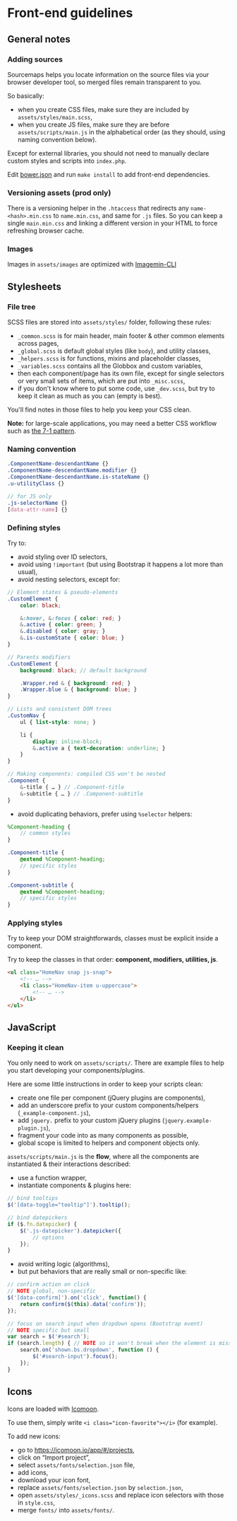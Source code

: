 # Front-end guidelines

## General notes

### Adding sources

Sourcemaps helps you locate information on the source files via your browser developer tool, so merged files remain transparent to you.

So basically:

- when you create CSS files, make sure they are included by `assets/styles/main.scss`,
- when you create JS files, make sure they are before `assets/scripts/main.js` in the alphabetical order (as they should, using naming convention below).

Except for external libraries, you should not need to manually declare custom styles and scripts into `index.php`.

Edit [bower.json](bower.json) and run `make install` to add front-end dependencies.

### Versioning assets (prod only)

There is a versioning helper in the `.htaccess` that redirects any `name-<hash>.min.css` to `name.min.css`, and same for `.js` files. So you can keep a single `main.min.css` and linking a different version in your HTML to force refreshing browser cache.

### Images

Images in `assets/images` are optimized with [Imagemin-CLI](https://github.com/imagemin/imagemin-cli)

## Stylesheets

### File tree

SCSS files are stored into `assets/styles/` folder, following these rules:

- `_common.scss` is for main header, main footer & other common elements across pages,
- `_global.scss` is default global styles (like `body`), and utility classes,
- `_helpers.scss` is for functions, mixins and placeholder classes,
- `_variables.scss` contains all the Globbox and custom variables,
- then each component/page has its own file, except for single selectors or very small sets of items, which are put into `_misc.scss`,
- if you don't know where to put some code, use `_dev.scss`, but try to keep it clean as much as you can (empty is best).

You'll find notes in those files to help you keep your CSS clean.

**Note:** for large-scale applications, you may need a better CSS workflow such as [the 7-1 pattern](http://sass-guidelin.es/#the-7-1-pattern).

### Naming convention

```scss
.ComponentName-descendantName {}
.ComponentName-descendantName.modifier {}
.ComponentName-descendantName.is-stateName {}
.u-utilityClass {}

// for JS only
.js-selectorName {}
[data-attr-name] {}
```

### Defining styles

Try to:

- avoid styling over ID selectors,
- avoid using `!important` (but using Bootstrap it happens a lot more than usual),
- avoid nesting selectors, except for:

```scss
// Element states & pseudo-elements
.CustomElement {
    color: black;

    &:hover, &:focus { color: red; }
    &.active { color: green; }
    &.disabled { color: gray; }
    &.is-customState { color: blue; }
}

// Parents modifiers
.CustomElement {
    background: black; // default background

    .Wrapper.red & { background: red; }
    .Wrapper.blue & { background: blue; }
}

// Lists and consistent DOM trees
.CustomNav {
    ul { list-style: none; }

    li {
        display: inline-block;
        &.active a { text-decoration: underline; }
    }
}

// Making components: compiled CSS won't be nested
.Component {
    &-title { … } // .Component-title
    &-subtitle { … } // .Component-subtitle
}
```

- avoid duplicating behaviors, prefer using `%selector` helpers:

```scss
%Component-heading {
    // common styles
}

.Component-title {
    @extend %Component-heading;
    // specific styles
}

.Component-subtitle {
    @extend %Component-heading;
    // specific styles
}
```

### Applying styles

Try to keep your DOM straightforwards, classes must be explicit inside a component.

Try to keep the classes in that order: **component, modifiers, utilities, js**.

```html
<ul class="HomeNav snap js-snap">
    <!-- … -->
    <li class="HomeNav-item u-uppercase">
        <!-- … -->
    </li>
</ul>
```




## JavaScript

### Keeping it clean

You only need to work on `assets/scripts/`. There are example files to help you start developing your components/plugins.

Here are some little instructions in order to keep your scripts clean:

- create one file per component (jQuery plugins are components),
- add an underscore prefix to your custom components/helpers (`_example-component.js`),
- add `jquery.` prefix to your custom jQuery plugins (`jquery.example-plugin.js`),
- fragment your code into as many components as possible,
- global scope is limited to helpers and component objects only.

`assets/scripts/main.js` is the **flow**, where all the components are instantiated & their interactions described:

- use a function wrapper,
- instantiate components & plugins here:

```javascript
// bind tooltips
$('[data-toggle="tooltip"]').tooltip();

// bind datepickers
if ($.fn.datepicker) {
    $('.js-datepicker').datepicker({
        // options
    });
}
```

- avoid writing logic (algorithms),
- but put behaviors that are really small or non-specific like:

```javascript
// confirm action on click
// NOTE global, non-specific
$('[data-confirm]').on('click', function() {
    return confirm($(this).data('confirm'));
});

// focus on search input when dropdown opens (Bootstrap event)
// NOTE specific but small
var search = $('#search');
if (search.length) { // NOTE so it won't break when the element is missing
    search.on('shown.bs.dropdown', function () {
        $('#search-input').focus();
    });
}
```




## Icons
Icons are loaded with [Icomoon](https://icomoon.io/app/).

To use them, simply write `<i class="icon-favorite"></i>` (for example).

To add new icons:
- go to https://icomoon.io/app/#/projects,
- click on “Import project”,
- select `assets/fonts/selection.json` file,
- add icons,
- download your icon font,
- replace `assets/fonts/selection.json` by `selection.json`,
- open `assets/styles/_icons.scss` and replace icon selectors with those in `style.css`,
- merge `fonts/` into `assets/fonts/`.
